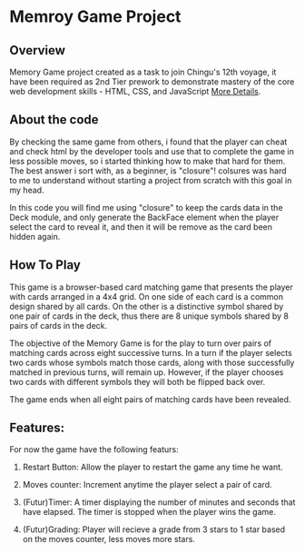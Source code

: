 # Memroy Game Project

## Overview
Memory Game project created as a task to join Chingu's 12th voyage, it have been required as 2nd Tier prework to demonstrate mastery of 
the core web development skills - HTML, CSS, and JavaScript [More Details](https://chingu.gitbook.io/chingu-voyage-handbook/cohort-guide/pre-work/task-4-solo-project-for-new-chingus).


## About the code
By checking the same game from others, i found that the player can cheat and check html by the developer tools and use that to complete the game in less possible moves,
so i started thinking how to make that hard for them. 
The best answer i sort with, as a beginner, is "closure"! colsures was hard to me to understand without starting a project from scratch with this goal in my head.

In this code you will find me using "closure" to keep the cards data in the Deck module, and only generate the BackFace element when the player select the card
to reveal it, and then it will be remove as the card been hidden again.
 


## How To Play
This game is a browser-based card matching game that presents the player with cards arranged in a 4x4 grid. On one side of each card is a common design shared by all cards. On the other is a distinctive symbol shared by one pair of cards in the deck, thus there are 8 unique symbols shared by 8 pairs of cards in the deck.

The objective of the Memory Game is for the play to turn over pairs of matching cards across eight successive turns. In a turn if the player selects two cards whose symbols match those cards, along with those successfully matched in previous turns, will remain up. However, if the player chooses two cards with different symbols they will both be flipped back over.

The game ends when all eight pairs of matching cards have been revealed.

## Features:
  For now the game have the following featurs:
  1. Restart Button: Allow the player to restart the game any time he want.
  
  2. Moves counter: Increment anytime the player select a pair of card.
  
  3. (Futur)Timer:  A timer displaying the number of minutes and seconds that have elapsed. The timer is stopped when the player wins the game.
  
  4. (Futur)Grading: Player will recieve a grade from 3 stars to 1 star based on the moves counter, less moves more stars.
  
